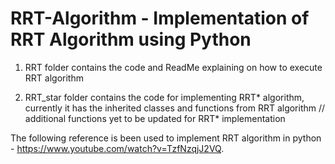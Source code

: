 # RRT-Algorithm - Implementation of RRT Algorithm using Python

1) RRT folder contains the code and ReadMe explaining on how to execute RRT algorithm 
 
2) RRT_star folder contains the code for implementing RRT* algorithm, currently it has the inherited classes and functions from RRT algorithm // additional functions yet to be updated for RRT* implementation

The following reference is been used to implement RRT algorithm in python - https://www.youtube.com/watch?v=TzfNzqjJ2VQ.
